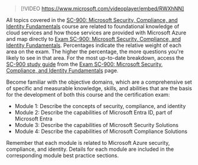 

> [!VIDEO https://www.microsoft.com/videoplayer/embed/RWXhNN]  

All topics covered in the [SC-900: Microsoft Security, Compliance, and Identity Fundamentals](https://aka.ms/SC900Exam) course are related to foundational knowledge of cloud services and how those services are provided with Microsoft Azure and map directly to [Exam SC-900: Microsoft Security, Compliance, and Identity Fundamentals](https://aka.ms/SC900Exam). Percentages indicate the relative weight of each area on the exam. The higher the percentage, the more questions you're likely to see in that area. For the most up-to-date breakdown, access the [SC-900 study guide](https://aka.ms/SC900StudyGuide) from the [Exam SC-900: Microsoft Security, Compliance, and Identity Fundamentals](https://aka.ms/SC900Exam) page.

Become familiar with the objective domains, which are a comprehensive set of specific and measurable knowledge, skills, and abilities that are the basis for the development of both this course and the certification exam:

- Module 1: Describe the concepts of security, compliance, and identity
- Module 2: Describe the capabilities of Microsoft Entra ID, part of Microsoft Entra
- Module 3: Describe the capabilities of Microsoft Security Solutions
- Module 4: Describe the capabilities of Microsoft Compliance Solutions

Remember that each module is related to Microsoft Azure security, compliance, and identity. Details for each module are included in the corresponding module best practice sections.
